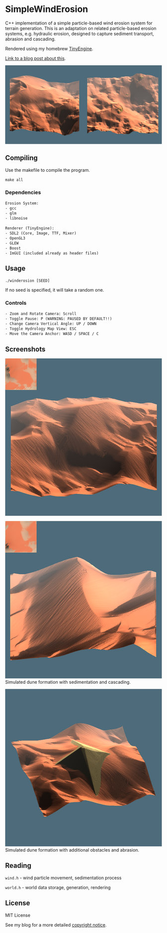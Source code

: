 # SimpleWindErosion

C++ implementation of a simple particle-based wind erosion system for terrain generation. This is an adaptation on related particle-based erosion systems, e.g. hydraulic erosion, designed to capture sediment transport, abrasion and cascading.

Rendered using my homebrew [TinyEngine](https://github.com/weigert/TinyEngine).

[Link to a blog post about this](https://weigert.vsos.ethz.ch/2020/11/23/particle-based-wind-erosion/).

![Two Dune Simulations](https://github.com/weigert/SimpleWindErosion/blob/master/screenshots/dunes.png)

## Compiling

Use the makefile to compile the program.

    make all

### Dependencies

    Erosion System:
    - gcc
    - glm
    - libnoise

    Renderer (TinyEngine):
    - SDL2 (Core, Image, TTF, Mixer)
    - OpenGL3
    - GLEW
    - Boost
    - ImGUI (included already as header files)

## Usage

    ./winderosion [SEED]

If no seed is specified, it will take a random one.

### Controls

    - Zoom and Rotate Camera: Scroll
    - Toggle Pause: P (WARNING: PAUSED BY DEFAULT!!)
    - Change Camera Vertical Angle: UP / DOWN
    - Toggle Hydrology Map View: ESC
    - Move the Camera Anchor: WASD / SPACE / C

## Screenshots

![](https://github.com/weigert/SimpleWindErosion/blob/master/screenshots/dune1C.png)

![](https://github.com/weigert/SimpleWindErosion/blob/master/screenshots/dune2A.png)
Simulated dune formation with sedimentation and cascading.

![Pyramid](https://github.com/weigert/SimpleWindErosion/blob/master/screenshots/dunepyramid.png)
Simulated dune formation with additional obstacles and abrasion.

## Reading

`wind.h` - wind particle movement, sedimentation process

`world.h` - world data storage, generation, rendering

## License
MIT License

See my blog for a more detailed [copyright notice](https://weigert.vsos.ethz.ch/copyright-notice/).
